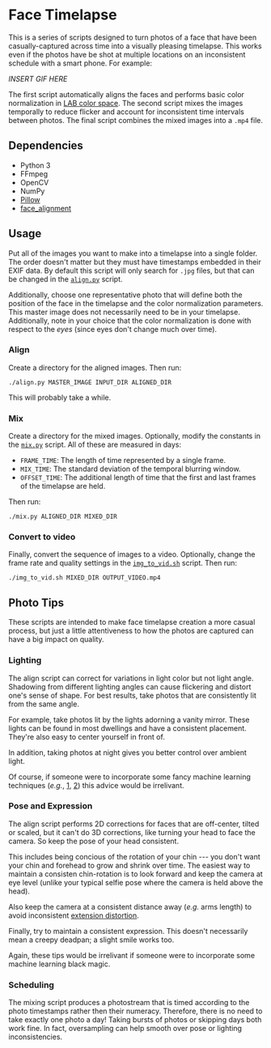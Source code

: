 # Face Timelapse

This is a series of scripts designed to turn photos of a face that have been casually-captured across time into a visually pleasing timelapse.
This works even if the photos have be shot at multiple locations on an inconsistent schedule with a smart phone.
For example:

*INSERT GIF HERE*

The first script automatically aligns the faces and performs basic color normalization in [LAB color space](https://en.wikipedia.org/wiki/CIELAB_color_space).
The second script mixes the images temporally to reduce flicker and account for inconsistent time intervals between photos.
The final script combines the mixed images into a ```.mp4``` file.

## Dependencies

- Python 3
- FFmpeg
- OpenCV
- NumPy
- [Pillow](https://pillow.readthedocs.io)
- [face_alignment](https://github.com/1adrianb/face-alignment)

## Usage

Put all of the images you want to make into a timelapse into a single folder.
The order doesn't matter but they must have timestamps embedded in their EXIF data.
By default this script will only search for ```.jpg``` files, but that can be changed in the [```align.py```](https://github.com/sportdeath/face_timelapse/blob/master/align.py) script.

Additionally, choose one representative photo that will define both the position of the face in the timelapse and the color normalization parameters.
This master image does not necessarily need to be in your timelapse.
Additionally, note in your choice that the color normalization is done with respect to the *eyes* (since eyes don't change much over time).

### Align

Create a directory for the aligned images. Then run:

    ./align.py MASTER_IMAGE INPUT_DIR ALIGNED_DIR

This will probably take a while.

### Mix

Create a directory for the mixed images.
Optionally, modify the constants in the [```mix.py```](https://github.com/sportdeath/face_timelapse/blob/master/mix.py) script.
All of these are measured in days:

- ```FRAME_TIME```: The length of time represented by a single frame.
- ```MIX_TIME```: The standard deviation of the temporal blurring window.
- ```OFFSET_TIME```: The additional length of time that the first and last frames of the timelapse are held.

Then run:

    ./mix.py ALIGNED_DIR MIXED_DIR

### Convert to video

Finally, convert the sequence of images to a video. Optionally, change the frame rate and quality settings in the [```img_to_vid.sh```](https://github.com/sportdeath/face_timelapse/blob/master/img_to_vid.sh) script. Then run:

    ./img_to_vid.sh MIXED_DIR OUTPUT_VIDEO.mp4

## Photo Tips

These scripts are intended to make face timelapse creation a more casual process,
but just a little attentiveness to how the photos are captured can have a big impact on quality.

### Lighting

The align script can correct for variations in light color but not light angle.
Shadowing from different lighting angles can cause flickering and distort one's sense of shape.
For best results, take photos that are consistently lit from the same angle.

For example, take photos lit by the lights adorning a vanity mirror.
These lights can be found in most dwellings and have a consistent placement.
They're also easy to center yourself in front of.

In addition, taking photos at night gives you better control over ambient light.

Of course, if someone were to incorporate some fancy machine learning techniques
(*e.g.*, [1](https://zhhoper.github.io/dpr.html),
[2](https://ceciliavision.github.io/project-pages/portrait))
this advice would be irrelivant.

### Pose and Expression

The align script performs 2D corrections for faces that are off-center, tilted or scaled,
but it can't do 3D corrections, like turning your head to face the camera.
So keep the pose of your head consistent.

This includes being concious of the rotation of your chin --- you don't want your chin and forehead to grow and shrink over time.
The easiest way to maintain a consisten chin-rotation is to look forward and keep the camera at eye level (unlike your typical selfie pose where the camera is held above the head).

Also keep the camera at a consistent distance away (*e.g.* arms length) to avoid inconsistent [extension distortion](https://en.wikipedia.org/wiki/Selfie#Facial_distortion_effect).

Finally, try to maintain a consistent expression.
This doesn't necessarily mean a creepy deadpan; a slight smile works too.

Again, these tips would be irrelivant if someone were to incorporate some machine learning black magic.

### Scheduling

The mixing script produces a photostream that is timed according to the photo timestamps rather then their numeracy.
Therefore, there is no need to take exactly one photo a day!
Taking bursts of photos or skipping days both work fine.
In fact, oversampling can help smooth over pose or lighting inconsistencies.
